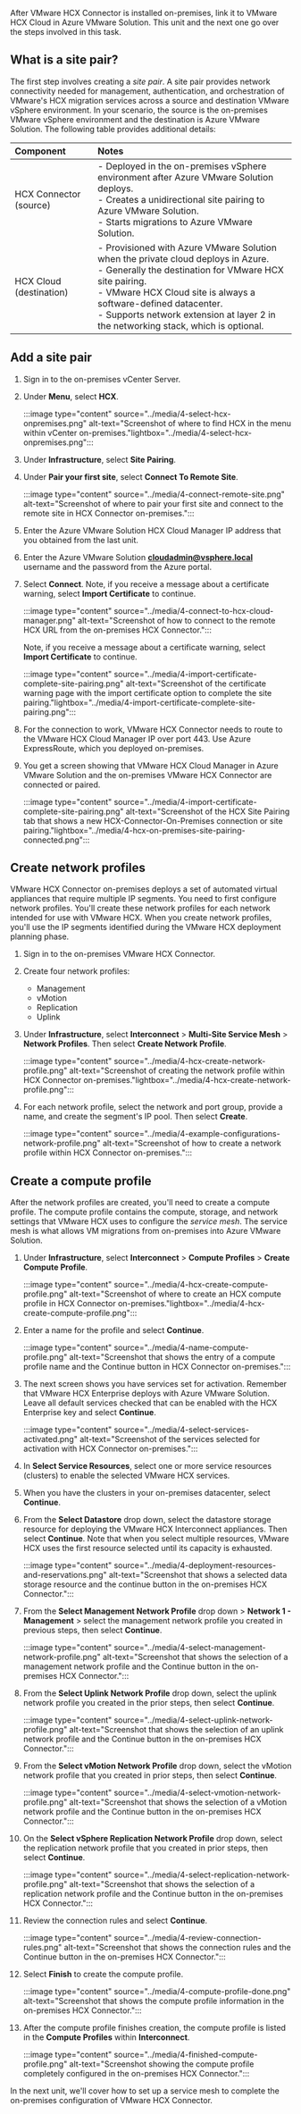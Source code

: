 After VMware HCX Connector is installed on-premises, link it to VMware HCX Cloud in Azure VMware Solution. This unit and the next one go over the steps involved in this task.

## What is a site pair?  

The first step involves creating a *site pair*. A site pair provides network connectivity needed for management, authentication, and orchestration of VMware's HCX migration services across a source and destination VMware vSphere environment. In your scenario, the source is the on-premises VMware vSphere environment and the destination is Azure VMware Solution. The following table provides additional details:

| Component| Notes |
| :------- | :----- |
| HCX Connector (source) | - Deployed in the on-premises vSphere environment after Azure VMware Solution deploys. <br>- Creates a unidirectional site pairing to Azure VMware Solution. <br>- Starts migrations to Azure VMware Solution.
| HCX Cloud (destination) | - Provisioned with Azure VMware Solution when the private cloud deploys in Azure. <br>- Generally the destination for VMware HCX site pairing. <br>- VMware HCX Cloud site is always a software-defined datacenter. <br>- Supports network extension at layer 2 in the networking stack, which is optional.

## Add a site pair

1. Sign in to the on-premises vCenter Server.

1. Under **Menu**, select **HCX**.

    :::image type="content" source="../media/4-select-hcx-onpremises.png" alt-text="Screenshot of where to find HCX in the menu within vCenter on-premises."lightbox="../media/4-select-hcx-onpremises.png":::

1. Under **Infrastructure**, select **Site Pairing**.

1. Under **Pair your first site**, select **Connect To Remote Site**.

    :::image type="content" source="../media/4-connect-remote-site.png" alt-text="Screenshot of where to pair your first site and connect to the remote site in HCX Connector on-premises.":::

1. Enter the Azure VMware Solution HCX Cloud Manager IP address that you obtained from the last unit.

1. Enter the Azure VMware Solution **cloudadmin@vsphere.local** username and the password from the Azure portal.

1. Select **Connect**. Note, if you receive a message about a certificate warning, select **Import Certificate** to continue.

    :::image type="content" source="../media/4-connect-to-hcx-cloud-manager.png" alt-text="Screenshot of how to connect to the remote HCX URL from the on-premises HCX Connector.":::

    Note, if you receive a message about a certificate warning, select **Import Certificate** to continue.

    :::image type="content" source="../media/4-import-certificate-complete-site-pairing.png" alt-text="Screenshot of the certificate warning page with the import certificate option to complete the site pairing."lightbox="../media/4-import-certificate-complete-site-pairing.png":::

1. For the connection to work, VMware HCX Connector needs to route to the VMware HCX Cloud Manager IP over port 443. Use Azure ExpressRoute, which you deployed on-premises.

1. You get a screen showing that VMware HCX Cloud Manager in Azure VMware Solution and the on-premises VMware HCX Connector are connected or paired.

    :::image type="content" source="../media/4-import-certificate-complete-site-pairing.png" alt-text="Screenshot of the HCX Site Pairing tab that shows a new HCX-Connector-On-Premises connection or site pairing."lightbox="../media/4-hcx-on-premises-site-pairing-connected.png":::

## Create network profiles

VMware HCX Connector on-premises deploys a set of automated virtual appliances that require multiple IP segments. You need to first configure network profiles. You'll create these network profiles for each network intended for use with VMware HCX. When you create network profiles, you'll use the IP segments identified during the VMware HCX deployment planning phase.

1. Sign in to the on-premises VMware HCX Connector.

1. Create four network profiles:

    - Management
    - vMotion
    - Replication
    - Uplink

1. Under **Infrastructure**, select **Interconnect** > **Multi-Site Service Mesh** > **Network Profiles**. Then select **Create Network Profile**.

    :::image type="content" source="../media/4-hcx-create-network-profile.png" alt-text="Screenshot of creating the network profile within HCX Connector on-premises."lightbox="../media/4-hcx-create-network-profile.png":::

1. For each network profile, select the network and port group, provide a name, and create the segment's IP pool. Then select **Create**.

    :::image type="content" source="../media/4-example-configurations-network-profile.png" alt-text="Screenshot of how to create a network profile within HCX Connector on-premises.":::

## Create a compute profile

After the network profiles are created, you'll need to create a compute profile. The compute profile contains the compute, storage, and network settings that VMware HCX uses to configure the *service mesh*. The service mesh is what allows VM migrations from on-premises into Azure VMware Solution.

1. Under **Infrastructure**, select **Interconnect** > **Compute Profiles** > **Create Compute Profile**.

    :::image type="content" source="../media/4-hcx-create-compute-profile.png" alt-text="Screenshot of where to create an HCX compute profile in HCX Connector on-premises."lightbox="../media/4-hcx-create-compute-profile.png":::

1. Enter a name for the profile and select **Continue**.

    :::image type="content" source="../media/4-name-compute-profile.png" alt-text="Screenshot that shows the entry of a compute profile name and the Continue button in HCX Connector on-premises.":::

1. The next screen shows you have services set for activation. Remember that VMware HCX Enterprise deploys with Azure VMware Solution. Leave all default services checked that can be enabled with the HCX Enterprise key and select **Continue**.

    :::image type="content" source="../media/4-select-services-activated.png" alt-text="Screenshot of the services selected for activation with HCX Connector on-premises.":::

1. In **Select Service Resources**, select one or more service resources (clusters) to enable the selected VMware HCX services.

1. When you have the clusters in your on-premises datacenter, select **Continue**.

1. From the **Select Datastore** drop down, select the datastore storage resource for deploying the VMware HCX Interconnect appliances. Then select **Continue**. Note that when you select multiple resources, VMware HCX uses the first resource selected until its capacity is exhausted.

    :::image type="content" source="../media/4-deployment-resources-and-reservations.png" alt-text="Screenshot that shows a selected data storage resource and the continue button in the on-premises HCX Connector.":::

1. From the **Select Management Network Profile** drop down > **Network 1 - Management** > select the management network profile you created in previous steps, then select **Continue**.

    :::image type="content" source="../media/4-select-management-network-profile.png" alt-text="Screenshot that shows the selection of a management network profile and the Continue button in the on-premises HCX Connector.":::

1. From the **Select Uplink Network Profile** drop down, select the uplink network profile you created in the prior steps, then select **Continue**.

    :::image type="content" source="../media/4-select-uplink-network-profile.png" alt-text="Screenshot that shows the selection of an uplink network profile and the Continue button in the on-premises HCX Connector.":::

1. From the **Select vMotion Network Profile** drop down, select the vMotion network profile that you created in prior steps, then select **Continue**.

    :::image type="content" source="../media/4-select-vmotion-network-profile.png" alt-text="Screenshot that shows the selection of a vMotion network profile and the Continue button in the on-premises HCX Connector.":::

1. On the **Select vSphere Replication Network Profile** drop down, select the replication network profile that you created in prior steps, then select **Continue**.

    :::image type="content" source="../media/4-select-replication-network-profile.png" alt-text="Screenshot that shows the selection of a replication network profile and the Continue button in the on-premises HCX Connector.":::

1. Review the connection rules and select **Continue**.

    :::image type="content" source="../media/4-review-connection-rules.png" alt-text="Screenshot that shows the connection rules and the Continue button in the on-premises HCX Connector.":::

1. Select **Finish** to create the compute profile.

    :::image type="content" source="../media/4-compute-profile-done.png" alt-text="Screenshot that shows the compute profile information in the on-premises HCX Connector.":::

1. After the compute profile finishes creation, the compute profile is listed in the **Compute Profiles** within **Interconnect**.

    :::image type="content" source="../media/4-finished-compute-profile.png" alt-text="Screenshot showing the compute profile completely configured in the on-premises HCX Connector.":::

In the next unit, we'll cover how to set up a service mesh to complete the on-premises configuration of VMware HCX Connector.
